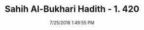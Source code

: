 ---
title        : "Sahih Al-Bukhari Hadith - 1. 420"
date         : 7/25/2018 1:49:55 PM
draft        : false
type         : "hadith"
layout       : "hadith"
BookCode     : "SHB"
VolumeNumber : "1"
HadithNumber : "420"
categories  :  ["Prayer-Digging the graves of pagans and using the site for a mosque"]
tags  :  ["Anas"]
---